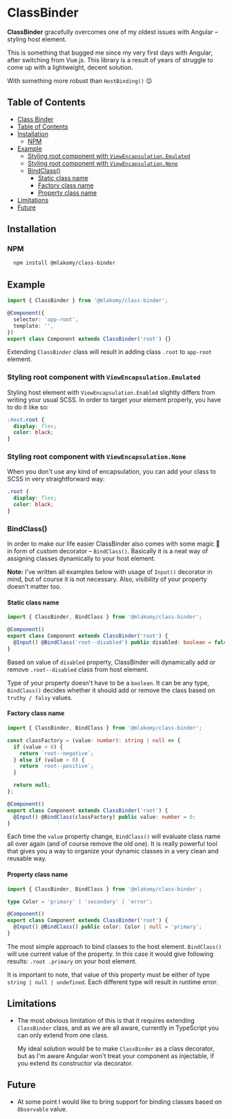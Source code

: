 # ClassBinder

**ClassBinder** gracefully overcomes one of my oldest issues with Angular – styling host element.

This is something that bugged me since my very first days with Angular, after switching from Vue.js. This library is
a result of years of struggle to come up with a lightweight, decent solution.

With something more robust than `HostBinding()` 😉

## Table of Contents

- [Class Binder](#class-binder)
- [Table of Contents](#table-of-contents)
- [Installation](#installation)
  - [NPM](#npm)
- [Example](#example)
  - [Styling root component with `ViewEncapsulation.Emulated`](#styling-root-component-with-viewencapsulationemulated)
  - [Styling root component with `ViewEncapsulation.None`](#styling-root-component-with-viewencapsulationnone)
  - [BindClass()](#bindclass)
    - [Static class name](#static-class-name)
    - [Factory class name](#factory-class-name)
    - [Property class name](#property-class-name)
- [Limitations](#limitations)
- [Future](#future)

## Installation

### NPM

```bash
  npm install @mlakomy/class-binder
```

## Example

```typescript
import { ClassBinder } from '@mlakomy/class-binder';

@Component({
  selector: 'app-root',
  template: '',
})
export class Component extends ClassBinder('root') {}
```

Extending `ClassBinder` class will result in adding class `.root` to `app-root` element.

### Styling root component with `ViewEncapsulation.Emulated`

Styling host element with `ViewEncapsulation.Enabled` slightly differs from writing your usual SCSS. In order to
target your element properly, you have to do it like so:

```SCSS
:host.root {
  display: flex;
  color: black;
}
```

### Styling root component with `ViewEncapsulation.None`

When you don't use any kind of encapsulation, you can add your class to SCSS in very straightforward way:

```SCSS
.root {
  display: flex;
  color: black;
}
```

### BindClass()

In order to make our life easier ClassBinder also comes with some magic 🧙 in form of custom decorator – `BindClass()`.
Basically it is a neat way of assigning classes dynamically to your host element.

**Note:** I've written all examples below with usage of `Input()` decorator in mind, but of course it is not necessary.
Also, visibility of your property doesn't matter too.

#### Static class name

```typescript
import { ClassBinder, BindClass } from '@mlakomy/class-binder';

@Component()
export class Component extends ClassBinder('root') {
  @Input() @BindClass('root--disabled') public disabled: boolean = false;
}
```

Based on value of `disabled` property, ClassBinder will dynamically add or remove `.root--disabled` class from host
element.

Type of your property doesn't have to be a `boolean`. It can be any type, `BindClass()` decides whether it should add or
remove the class based on `truthy / falsy` values.

#### Factory class name

```typescript
import { ClassBinder, BindClass } from '@mlakomy/class-binder';

const classFactory = (value: number): string | null => {
  if (value < 0) {
    return `root--negative`;
  } else if (value > 0) {
    return `root--positive`;
  }

  return null;
};

@Component()
export class Component extends ClassBinder('root') {
  @Input() @BindClass(classFactory) public value: number = 0;
}
```

Each time the `value` property change, `BindClass()` will evaluate class name all over again (and of course remove the
old one). It is really powerful tool that gives you a way to organize your dynamic classes in a very clean and reusable
way.

#### Property class name

```typescript
import { ClassBinder, BindClass } from '@mlakomy/class-binder';

type Color = 'primary' | 'secondary' | 'error';

@Component()
export class Component extends ClassBinder('root') {
  @Input() @BindClass() public color: Color | null = 'primary';
}
```

The most simple approach to bind classes to the host element. `BindClass()` will use current value of the property. In
this case it would give following results: `.root .primary` on your host element.

It is important to note, that value of this property must be either of type `string | null | undefined`. Each different
type will result in runtime error.

## Limitations

- The most obvious limitation of this is that it requires extending `ClassBinder` class, and as we are all aware,
  currently in TypeScript you can only extend from one class.

  My ideal solution would be to make `ClassBinder` as a class decorator, but as I'm aware Angular won't treat your
  component as injectable, if you extend its constructor via decorator.

## Future

- At some point I would like to bring support for binding classes based on `Observable` value.

